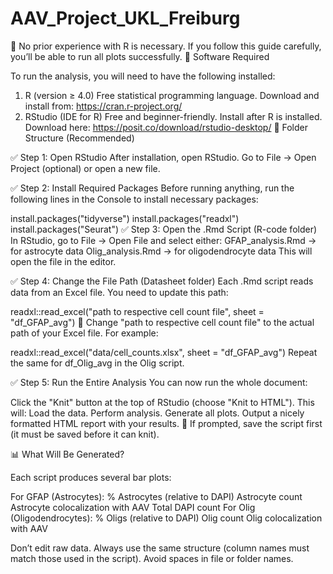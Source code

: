 # AAV_Project_UKL_Freiburg

🧠 No prior experience with R is necessary. If you follow this guide carefully, you’ll be able to run all plots successfully.
🔧 Software Required

To run the analysis, you will need to have the following installed:

1. R (version ≥ 4.0)
Free statistical programming language.
Download and install from: https://cran.r-project.org/
2. RStudio (IDE for R)
Free and beginner-friendly.
Install after R is installed.
Download here: https://posit.co/download/rstudio-desktop/
📁 Folder Structure (Recommended)



✅ Step 1: Open RStudio
After installation, open RStudio.
Go to File → Open Project (optional) or open a new file.

✅ Step 2: Install Required Packages
Before running anything, run the following lines in the Console to install necessary packages:

install.packages("tidyverse")
install.packages("readxl")
install.packages("Seurat")
✅ Step 3: Open the .Rmd Script (R-code folder)
In RStudio, go to File → Open File and select either:
GFAP_analysis.Rmd → for astrocyte data
Olig_analysis.Rmd → for oligodendrocyte data
This will open the file in the editor.

✅ Step 4: Change the File Path (Datasheet folder)
Each .Rmd script reads data from an Excel file. You need to update this path:

readxl::read_excel("path to respective cell count file", sheet = "df_GFAP_avg")
🔁 Change "path to respective cell count file" to the actual path of your Excel file. For example:

readxl::read_excel("data/cell_counts.xlsx", sheet = "df_GFAP_avg")
Repeat the same for df_Olig_avg in the Olig script.

✅ Step 5: Run the Entire Analysis
You can now run the whole document:

Click the "Knit" button at the top of RStudio (choose "Knit to HTML").
This will:
Load the data.
Perform analysis.
Generate all plots.
Output a nicely formatted HTML report with your results.
📝 If prompted, save the script first (it must be saved before it can knit).

📊 What Will Be Generated?

Each script produces several bar plots:

For GFAP (Astrocytes):
% Astrocytes (relative to DAPI)
Astrocyte count
Astrocyte colocalization with AAV
Total DAPI count
For Olig (Oligodendrocytes):
% Oligs (relative to DAPI)
Olig count
Olig colocalization with AAV

Don’t edit raw data. Always use the same structure (column names must match those used in the script).
Avoid spaces in file or folder names.


